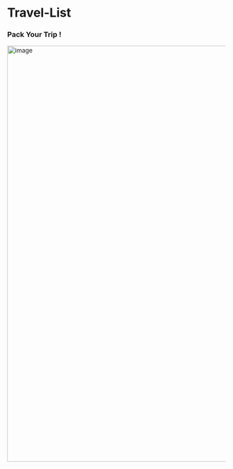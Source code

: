 # Travel-List
<h3>Pack Your Trip !</h2>
<img width="958" alt="image" src="https://github.com/SkyRaH05/Travel-List/assets/118686623/acb797a7-c4e9-47f5-86d2-c10b923c829f">
